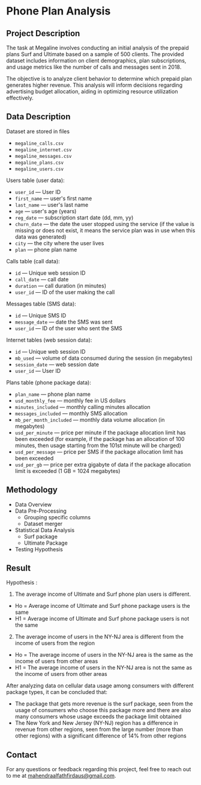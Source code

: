 # Phone Plan Analysis

## Project Description
The task at Megaline involves conducting an initial analysis of the prepaid plans Surf and Ultimate based on a sample of 500 clients. The provided dataset includes information on client demographics, plan subscriptions, and usage metrics like the number of calls and messages sent in 2018.

The objective is to analyze client behavior to determine which prepaid plan generates higher revenue. This analysis will inform decisions regarding advertising budget allocation, aiding in optimizing resource utilization effectively.

## Data Description
Dataset are stored in files
- `megaline_calls.csv`
- `megaline_internet.csv`
- `megaline_messages.csv`
- `megaline_plans.csv`
- `megaline_users.csv`

Users table (user data):
- `user_id` — User ID
- `first_name` — user's first name
- `last_name` — user's last name
- `age` — user's age (years)
- `reg_date` — subscription start date (dd, mm, yy)
- `churn_date` — the date the user stopped using the service (if the value is missing or does not exist, it means the service plan was in use when this data was generated)
- `city` — the city where the user lives
- `plan` — phone plan name

Calls table (call data):
- `id` — Unique web session ID
- `call_date` — call date
- `duration` — call duration (in minutes)
- `user_id` — ID of the user making the call

Messages table (SMS data):
- `id` — Unique SMS ID
- `message_date` — date the SMS was sent
- `user_id` — ID of the user who sent the SMS

Internet tables (web session data):
- `id` — Unique web session ID
- `mb_used` — volume of data consumed during the session (in megabytes)
- `session_date` — web session date
- `user_id` — User ID

Plans table (phone package data):
- `plan_name` — phone plan name
- `usd_monthly_fee` — monthly fee in US dollars
- `minutes_included` — monthly calling minutes allocation
- `messages_included` — monthly SMS allocation
- `mb_per_month_included` — monthly data volume allocation (in megabytes)
- `usd_per_minute` — price per minute if the package allocation limit has been exceeded (for example, if the package has an allocation of 100 minutes, then usage starting from the 101st minute will be charged)
- `usd_per_message` — price per SMS if the package allocation limit has been exceeded
- `usd_per_gb` — price per extra gigabyte of data if the package allocation limit is exceeded (1 GB = 1024 megabytes)

## Methodology
- Data Overview
- Data Pre-Processing
  - Grouping specific columns
  - Dataset merger
- Statistical Data Analysis
  - Surf package
  - Ultimate Package
- Testing Hypothesis

## Result
Hypothesis :
1. The average income of Ultimate and Surf phone plan users is different.
- Ho = Average income of Ultimate and Surf phone package users is the same
- H1 = Average income of Ultimate and Surf phone package users is not the same

2. The average income of users in the NY-NJ area is different from the income of users from the region
- Ho = The average income of users in the NY-NJ area is the same as the income of users from other areas
- H1 = The average income of users in the NY-NJ area is not the same as the income of users from other areas

After analyzing data on cellular data usage among consumers with different package types, it can be concluded that:
    
- The package that gets more revenue is the surf package, seen from the usage of consumers who choose this package more and there are also many consumers whose usage exceeds the package limit obtained
- The New York and New Jersey (NY-NJ) region has a difference in revenue from other regions, seen from the large number (more than other regions) with a significant difference of 14% from other regions

## Contact
For any questions or feedback regarding this project, feel free to reach out to me at mahendraalfathfirdaus@gmail.com.
